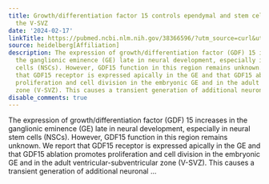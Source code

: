 ```yaml
---
title: Growth/differentiation factor 15 controls ependymal and stem cell number in
  the V-SVZ
date: '2024-02-17'
linkTitle: https://pubmed.ncbi.nlm.nih.gov/38366596/?utm_source=curl&utm_medium=rss&utm_campaign=pubmed-2&utm_content=1FakS-2QOkCT8HsMOQP1bCRQ4YzyumYOmxmF0moLsQ3dFB1E9V&fc=20220326224207&ff=20240217170652&v=2.18.0
source: heidelberg[Affiliation]
description: The expression of growth/differentiation factor (GDF) 15 increases in
  the ganglionic eminence (GE) late in neural development, especially in neural stem
  cells (NSCs). However, GDF15 function in this region remains unknown. We report
  that GDF15 receptor is expressed apically in the GE and that GDF15 ablation promotes
  proliferation and cell division in the embryonic GE and in the adult ventricular-subventricular
  zone (V-SVZ). This causes a transient generation of additional neuronal ...
disable_comments: true
---
```

The expression of growth/differentiation factor (GDF) 15 increases in the ganglionic eminence (GE) late in neural development, especially in neural stem cells (NSCs). However, GDF15 function in this region remains unknown. We report that GDF15 receptor is expressed apically in the GE and that GDF15 ablation promotes proliferation and cell division in the embryonic GE and in the adult ventricular-subventricular zone (V-SVZ). This causes a transient generation of additional neuronal ...